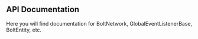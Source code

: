 ## API Documentation

Here you will find documentation for BoltNetwork, GlobalEventListenerBase, BoltEntity, etc.
